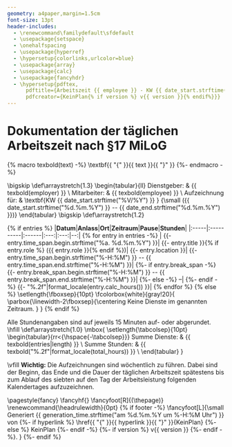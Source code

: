 ```yaml
---
geometry: a4paper,margin=1.5cm
font-size: 13pt
header-includes:
  - \renewcommand\familydefault\sfdefault
  - \usepackage{setspace}
  - \onehalfspacing
  - \usepackage{hyperref}
  - \hypersetup{colorlinks,urlcolor=blue}
  - \usepackage{array}
  - \usepackage{calc}
  - \usepackage{fancyhdr}
  - \hypersetup{pdftex,
      pdftitle={Arbeitszeit {{ employee }} - KW {{ date_start.strftime("%V/%Y") }}},
      pdfcreator={KeinPlan{% if version %} v{{ version }}{% endif%}}}
---
```

# Dokumentation der täglichen Arbeitszeit nach §17 MiLoG

{% macro texbold(text) -%}
\textbf{{ "{" }}{{ text }}{{ "}" }}
{%- endmacro -%}

\bigskip
\def\arraystretch{1.3}
\begin{tabular}{ll}
  Dienstgeber: & {{ texbold(employer) }} \\
  Mitarbeiter: & {{ texbold(employee) }} \\
  Aufzeichnung für: & \textbf{KW {{ date_start.strftime("%V/%Y") }} } {\small ({{ date_start.strftime("%d.%m.%Y") }} -- {{ date_end.strftime("%d.%m.%Y") }})}
\end{tabular}
\bigskip
\def\arraystretch{1.2}

{% if entries %}
|**Datum**|**Anlass**|**Ort**|**Zeitraum**|**Pause**|**Stunden**|
|:-----|:----------|:------|:---:|:---:|--:|
{% for entry in entries -%}
  |
  {{- entry.time_span.begin.strftime("%a. %d.%m.%Y") }}|
  {{- entry.title }}{% if entry.role %} ({{ entry.role }}{% endif %})|
  {{- entry.location }}|
  {{- entry.time_span.begin.strftime("%-H:%M") }} -- {{ entry.time_span.end.strftime("%-H:%M") }}|
  {%- if entry.break_span -%}
    {{- entry.break_span.begin.strftime("%-H:%M") }} -- {{ entry.break_span.end.strftime("%-H:%M") }}|
  {%- else -%}
    –|
  {%- endif -%}
  {{- "%.2f"|format_locale(entry.calc_hours()) }}|
{% endfor %}
{% else %}
\setlength{\fboxsep}{10pt}
\fcolorbox{white}{gray!20}{
  \parbox{\linewidth-2\fboxsep}{\centering
    Keine Dienste im genannten Zeitraum.
  }
}
{% endif %}

Alle Stundenangaben sind auf jeweils 15 Minuten auf- oder abgerundet.
\hfill
\def\arraystretch{1.0}
\mbox{
  \setlength{\tabcolsep}{10pt}
  \begin{tabular}{rr<{\hspace{-\tabcolsep}}}
    Summe Dienste: & {{ texbold(entries|length) }} \\
    Summe Stunden: & {{ texbold("%.2f"|format_locale(total_hours)) }} \\
  \end{tabular}
}

\vfill
**Wichtig:** Die Aufzeichnungen sind wöchentlich zu führen. Dabei sind der Beginn, das Ende und die
Dauer der täglichen Arbeitszeit spätestens bis zum Ablauf des siebten auf den Tag der
Arbeitsleistung folgenden Kalendertages aufzuzeichnen.

\pagestyle{fancy}
\fancyhf{}
\fancyfoot[R]{(\thepage)}
\renewcommand{\headrulewidth}{0pt}
{% if footer -%}
  \fancyfoot[L]{\small
    Generiert
    {{ generation_time.strftime("am %d.%m.%Y um %-H:%M Uhr") }}
    von
    {%- if hyperlink %}
      \href{{ "{" }}{{ hyperlink }}{{ "}" }}{KeinPlan}
    {%- else %}
      KeinPlan
    {%- endif -%}
    {%- if version %}
      v{{ version }}
    {%- endif -%}.
  }
{%- endif %}

